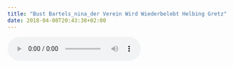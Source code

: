 ```yaml
---
title: "Bust Bartels_nina_der Verein Wird Wiederbelebt Helbing Gretz"
date: 2018-04-08T20:43:38+02:00
---
```


<audio controls>
	<source src="/audio/bust-bartels_nina_der-verein-wird-wiederbelebt-helbing-gretz.mp3">
	Your browser does not support the audio element
</audio>